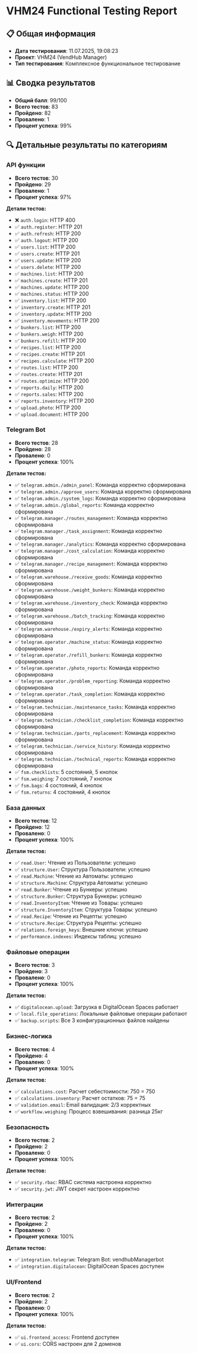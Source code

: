 # VHM24 Functional Testing Report

## 📋 Общая информация

- **Дата тестирования**: 11.07.2025, 19:08:23
- **Проект**: VHM24 (VendHub Manager)
- **Тип тестирования**: Комплексное функциональное тестирование

## 📊 Сводка результатов

- **Общий балл**: 99/100
- **Всего тестов**: 83
- **Пройдено**: 82
- **Провалено**: 1
- **Процент успеха**: 99%

## 🔍 Детальные результаты по категориям

### API функции

- **Всего тестов**: 30
- **Пройдено**: 29
- **Провалено**: 1
- **Процент успеха**: 97%

**Детали тестов:**
- ❌ `auth.login`: HTTP 400
- ✅ `auth.register`: HTTP 201
- ✅ `auth.refresh`: HTTP 200
- ✅ `auth.logout`: HTTP 200
- ✅ `users.list`: HTTP 200
- ✅ `users.create`: HTTP 201
- ✅ `users.update`: HTTP 200
- ✅ `users.delete`: HTTP 200
- ✅ `machines.list`: HTTP 200
- ✅ `machines.create`: HTTP 201
- ✅ `machines.update`: HTTP 200
- ✅ `machines.status`: HTTP 200
- ✅ `inventory.list`: HTTP 200
- ✅ `inventory.create`: HTTP 201
- ✅ `inventory.update`: HTTP 200
- ✅ `inventory.movements`: HTTP 200
- ✅ `bunkers.list`: HTTP 200
- ✅ `bunkers.weigh`: HTTP 200
- ✅ `bunkers.refill`: HTTP 200
- ✅ `recipes.list`: HTTP 200
- ✅ `recipes.create`: HTTP 201
- ✅ `recipes.calculate`: HTTP 200
- ✅ `routes.list`: HTTP 200
- ✅ `routes.create`: HTTP 201
- ✅ `routes.optimize`: HTTP 200
- ✅ `reports.daily`: HTTP 200
- ✅ `reports.sales`: HTTP 200
- ✅ `reports.inventory`: HTTP 200
- ✅ `upload.photo`: HTTP 200
- ✅ `upload.document`: HTTP 200

### Telegram Bot

- **Всего тестов**: 28
- **Пройдено**: 28
- **Провалено**: 0
- **Процент успеха**: 100%

**Детали тестов:**
- ✅ `telegram.admin./admin_panel`: Команда корректно сформирована
- ✅ `telegram.admin./approve_users`: Команда корректно сформирована
- ✅ `telegram.admin./system_logs`: Команда корректно сформирована
- ✅ `telegram.admin./global_reports`: Команда корректно сформирована
- ✅ `telegram.manager./routes_management`: Команда корректно сформирована
- ✅ `telegram.manager./task_assignment`: Команда корректно сформирована
- ✅ `telegram.manager./analytics`: Команда корректно сформирована
- ✅ `telegram.manager./cost_calculation`: Команда корректно сформирована
- ✅ `telegram.manager./recipe_management`: Команда корректно сформирована
- ✅ `telegram.warehouse./receive_goods`: Команда корректно сформирована
- ✅ `telegram.warehouse./weight_bunkers`: Команда корректно сформирована
- ✅ `telegram.warehouse./inventory_check`: Команда корректно сформирована
- ✅ `telegram.warehouse./batch_tracking`: Команда корректно сформирована
- ✅ `telegram.warehouse./expiry_alerts`: Команда корректно сформирована
- ✅ `telegram.operator./machine_status`: Команда корректно сформирована
- ✅ `telegram.operator./refill_bunkers`: Команда корректно сформирована
- ✅ `telegram.operator./photo_reports`: Команда корректно сформирована
- ✅ `telegram.operator./problem_reporting`: Команда корректно сформирована
- ✅ `telegram.operator./task_completion`: Команда корректно сформирована
- ✅ `telegram.technician./maintenance_tasks`: Команда корректно сформирована
- ✅ `telegram.technician./checklist_completion`: Команда корректно сформирована
- ✅ `telegram.technician./parts_replacement`: Команда корректно сформирована
- ✅ `telegram.technician./service_history`: Команда корректно сформирована
- ✅ `telegram.technician./technical_reports`: Команда корректно сформирована
- ✅ `fsm.checklists`: 5 состояний, 5 кнопок
- ✅ `fsm.weighing`: 7 состояний, 7 кнопок
- ✅ `fsm.bags`: 4 состояний, 4 кнопок
- ✅ `fsm.returns`: 4 состояний, 4 кнопок

### База данных

- **Всего тестов**: 12
- **Пройдено**: 12
- **Провалено**: 0
- **Процент успеха**: 100%

**Детали тестов:**
- ✅ `read.User`: Чтение из Пользователи: успешно
- ✅ `structure.User`: Структура Пользователи: успешно
- ✅ `read.Machine`: Чтение из Автоматы: успешно
- ✅ `structure.Machine`: Структура Автоматы: успешно
- ✅ `read.Bunker`: Чтение из Бункеры: успешно
- ✅ `structure.Bunker`: Структура Бункеры: успешно
- ✅ `read.InventoryItem`: Чтение из Товары: успешно
- ✅ `structure.InventoryItem`: Структура Товары: успешно
- ✅ `read.Recipe`: Чтение из Рецепты: успешно
- ✅ `structure.Recipe`: Структура Рецепты: успешно
- ✅ `relations.foreign_keys`: Внешние ключи: успешно
- ✅ `performance.indexes`: Индексы таблиц: успешно

### Файловые операции

- **Всего тестов**: 3
- **Пройдено**: 3
- **Провалено**: 0
- **Процент успеха**: 100%

**Детали тестов:**
- ✅ `digitalocean.upload`: Загрузка в DigitalOcean Spaces работает
- ✅ `local.file_operations`: Локальные файловые операции работают
- ✅ `backup.scripts`: Все 3 конфигурационных файлов найдены

### Бизнес-логика

- **Всего тестов**: 4
- **Пройдено**: 4
- **Провалено**: 0
- **Процент успеха**: 100%

**Детали тестов:**
- ✅ `calculations.cost`: Расчет себестоимости: 750 = 750
- ✅ `calculations.inventory`: Расчет остатков: 75 = 75
- ✅ `validation.email`: Email валидация: 2/3 корректных
- ✅ `workflow.weighing`: Процесс взвешивания: разница 25кг

### Безопасность

- **Всего тестов**: 2
- **Пройдено**: 2
- **Провалено**: 0
- **Процент успеха**: 100%

**Детали тестов:**
- ✅ `security.rbac`: RBAC система настроена корректно
- ✅ `security.jwt`: JWT секрет настроен корректно

### Интеграции

- **Всего тестов**: 2
- **Пройдено**: 2
- **Провалено**: 0
- **Процент успеха**: 100%

**Детали тестов:**
- ✅ `integration.telegram`: Telegram Bot: vendhubManagerbot
- ✅ `integration.digitalocean`: DigitalOcean Spaces доступен

### UI/Frontend

- **Всего тестов**: 2
- **Пройдено**: 2
- **Провалено**: 0
- **Процент успеха**: 100%

**Детали тестов:**
- ✅ `ui.frontend_access`: Frontend доступен
- ✅ `ui.cors`: CORS настроен для 2 доменов

